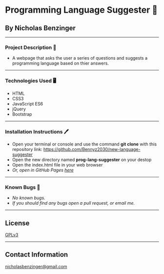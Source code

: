 # Programming Language Suggester 👾

## By Nicholas Benzinger
_____________________________

### Project Description 📖
  * A webpage that asks the user a series of questions and suggests a programming language based on thier answers.
  _____________________________

### Technologies Used 🖥️

* HTML
* CSS3
* JavaScript ES6
* jQuery
* Bootstrap
_______________________________

### Installation Instructions 🖊️

* Open your terminal or console and use the command __git clone__ with this repository link: https://github.com/Bennyz2030/new-language-suggester
* Open the new directory named **prog-lang-suggester** on your destop
* Open the index.html file in your web browser
* _Or, open in GitHub Pages [here](https://bennyz2030.github.io/new-language-suggester/)_
________________________________

### Known Bugs 🐛

* _No known bugs._
* _If you should find any bugs open a pull request, or email me._
__________________________________

## License

[GPLv3](https://www.gnu.org/licenses/gpl-3.0.en.html)
__________________________________

## Contact Information
nicholasbenzinger@gmail.com